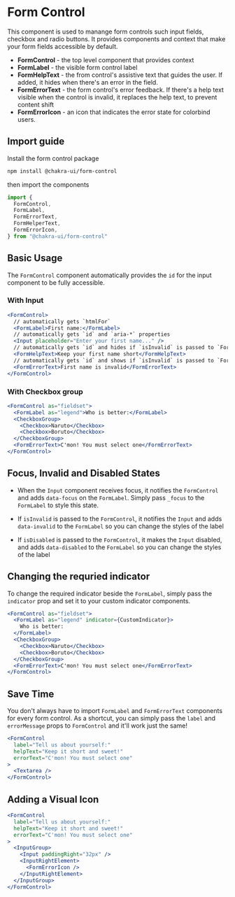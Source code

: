 # Form Control

This component is used to manange form controls such input fields, checkbox and
radio buttons. It provides components and context that make your form fields
accessible by default.

- **FormControl** - the top level component that provides context
- **FormLabel** - the visible form control label
- **FormHelpText** - the from control's assistive text that guides the user. If
  added, it hides when there's an error in the field.
- **FormErrorText** - the form control's error feedback. If there's a help text
  visible when the control is invalid, it replaces the help text, to prevent
  content shift
- **FormErrorIcon** - an icon that indicates the error state for colorbind
  users.

## Import guide

Install the form control package

```sh
npm install @chakra-ui/form-control
```

then import the components

```jsx
import {
  FormControl,
  FormLabel,
  FormErrorText,
  FormHelperText,
  FormErrorIcon,
} from "@chakra-ui/form-control"
```

## Basic Usage

The `FormControl` component automatically provides the `id` for the input
component to be fully accessible.

### With Input

```jsx
<FormControl>
  // automatically gets `htmlFor`
  <FormLabel>First name:</FormLabel>
  // automatically gets `id` and `aria-*` properties
  <Input placeholder="Enter your first name..." />
  // automatically gets `id` and hides if `isInvalid` is passed to `FormControl`
  <FormHelpText>Keep your first name short</FormHelpText>
  // automatically gets `id` and shows if `isInvalid` is passed to `FormControl`
  <FormErrorText>First name is invalid</FormErrorText>
</FormControl>
```

### With Checkbox group

```jsx
<FormControl as="fieldset">
  <FormLabel as="legend">Who is better:</FormLabel>
  <CheckboxGroup>
    <Checkbox>Naruto</Checkbox>
    <Checkbox>Boruto</Checkbox>
  </CheckboxGroup>
  <FormErrorText>C'mon! You must select one</FormErrorText>
</FormControl>
```

## Focus, Invalid and Disabled States

- When the `Input` component receives focus, it notifies the `FormControl` and
  adds `data-focus` on the `FormLabel`. Simply pass `_focus` to the `FormLabel`
  to style this state.

- If `isInvalid` is passed to the `FormControl`, it notifies the `Input` and
  adds `data-invalid` to the `FormLabel` so you can change the styles of the
  label

- If `isDisabled` is passed to the `FormControl`, it makes the `Input` disabled,
  and adds `data-disabled` to the `FormLabel` so you can change the styles of
  the label

## Changing the requried indicator

To change the required indicator beside the `FormLabel`, simply pass the
`indicator` prop and set it to your custom indicator components.

```jsx
<FormControl as="fieldset">
  <FormLabel as="legend" indicator={CustomIndicator}>
    Who is better:
  </FormLabel>
  <CheckboxGroup>
    <Checkbox>Naruto</Checkbox>
    <Checkbox>Boruto</Checkbox>
  </CheckboxGroup>
  <FormErrorText>C'mon! You must select one</FormErrorText>
</FormControl>
```

## Save Time

You don't always have to import `FormLabel` and `FormErrorText` components for
every form control. As a shortcut, you can simply pass the `label` and
`errorMessage` props to `FormControl` and it'll work just the same!

```jsx
<FormControl
  label="Tell us about yourself:"
  helpText="Keep it short and sweet!"
  errorText="C'mon! You must select one"
>
  <Textarea />
</FormControl>
```

## Adding a Visual Icon

```jsx
<FormControl
  label="Tell us about yourself:"
  helpText="Keep it short and sweet!"
  errorText="C'mon! You must select one"
>
  <InputGroup>
    <Input paddingRight="32px" />
    <InputRightElement>
      <FormErrorIcon />
    </InputRightElement>
  </InputGroup>
</FormControl>
```
